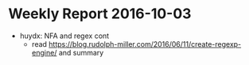 # Weekly Report 2016-10-03
- huydx: NFA and regex cont 
  - read https://blog.rudolph-miller.com/2016/06/11/create-regexp-engine/ and summary
